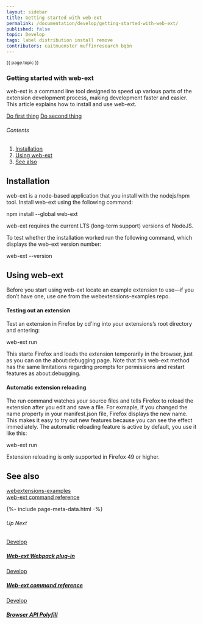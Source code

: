 ```yaml
---
layout: sidebar
title: Getting started with web-ext
permalink: /documentation/develop/getting-started-with-web-ext/
published: false
topic: Develop
tags: label distribution install remove
contributors: caitmuenster muffinresearch bqbn
---
```


<!-- Page Hero Banner -->

<section class="page-hero">
<div class="module">
<article class="module-content grid-x grid-padding-x">
<div class="cell small-12">
<div class="page-hero-description" markdown="1">
<p class="section-title"><small>{{ page.topic }}</small></p>

# Getting started with web-ext

web-ext is a command line tool designed to speed up various parts of the extension development process, making development faster and easier. This article explains how to install and use web-ext.

</div>
<div class="page-hero-cta">

<a href="/documentation/develop/getting-started-with-web-ext/" class="button">Do first thing</a>
<a href="/documentation/develop/build-an-extension-in-5-minutes" class="button secondary">Do second thing</a>

</div>
</div>
</article>
</div>
</section>

<!-- END: Page Hero Banner -->

<!-- Single Column Body Module -->

<section id="installation-section" class="module">
<aside class="module-aside table-of-contents" markdown="1">

<h6>Contents</h6>

1. [Installation](#installation-section "Installation")
2. [Using web-ext](#using-web-ext-section "Using web-ext")
3. [See also](#see-also-section "See also")

</aside>
<article class="module-content grid-x grid-padding-x">
<div class="cell small-12" markdown="1">

## Installation

web-ext is a node-based application that you install with the nodejs/npm tool. Install web-ext using the following command:

npm install --global web-ext

web-ext requires the current LTS (long-term support) versions of NodeJS.

To test whether the installation worked run the following command, which displays the web-ext version number:

web-ext --version

</div>
</article>
</section>

<!-- END: Single Column Body Module -->

<!-- Single Column Body Module -->

<section id="using-web-ext-section" class="module">
<article class="module-content grid-x grid-padding-x">
<div class="cell small-12" markdown="1">

## Using web-ext

Before you start using web-ext locate an example extension to use—if you don’t have one, use one from the webextensions-examples repo.

#### Testing out an extension

Test an extension in Firefox by cd'ing into your extensions’s root directory and entering:

web-ext run

This starte Firefox and loads the extension temporarily in the browser, just as you can on the about:debugging page. Note that this web-ext method has the same limitations regarding prompts for permissions and restart features as about:debugging.

#### Automatic extension reloading

The run command watches your source files and tells Firefox to reload the extension after you edit and save a file. For exmaple, if you changed the name property in your manifest.json file, Firefox displays the new name. This makes it easy to try out new features because you can see the effect immediately. The automatic reloading feature is active by default, you use it like this:

web-ext run

<p class="note">Extension reloading is only supported in Firefox 49 or higher.</p>

</div>
</article>
</section>

<!-- END: Single Column Body Module -->

<!-- Single Column Body Module -->

<section id="see-also-section" class="module">
<article class="module-content grid-x grid-padding-x">
<div class="cell small-12" markdown="1">

## See also

<a href="https://www.firefox.com" target="_blank" rel="noreferrer noopener" title="webextensions-examples">webextensions-examples</a>
<br>
<a href="https://www.firefox.com" target="_blank" rel="noreferrer noopener" title="web-ext command reference">web-ext command reference</a>

</div>
</article>
</section>

<!-- END: Single Column Body Module -->

<!-- Meta Data -->

{%- include page-meta-data.html -%}

<!-- END: Meta Data -->

<!-- Up Next -->

<section class="module up-next">
<article class="module-content grid-x grid-padding-x">
<div class="cell small-12" markdown="1">

###### Up Next

</div>

<!-- Tile -->

<a href="/documentation/develop/web-ext-webpack-plug-in/" class="cell auto tile tile-block-link">
<div class="block-link" markdown="1">
	
Develop

##### Web-ext Webpack plug-in

</div>
</a>

<!-- END: Tile -->

<!-- Tile -->

<a href="/documentation/develop/web-ext-command-reference" class="cell auto tile tile-block-link">
<div class="block-link" markdown="1">
	
Develop

##### Web-ext command reference

</div>
</a>

<!-- END: Tile -->

<!-- Tile -->

<a href="/documentation/develop/browser-api-polyfill" class="cell auto tile tile-block-link">
<div class="block-link" markdown="1">
	
Develop

##### Browser API Polyfill

</div>
</a>

<!-- END: Tile -->

</article>
</section>

<!-- END: Up Next -->